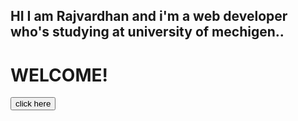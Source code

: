 ## HI I am Rajvardhan and i'm a web developer who's studying at university of mechigen.. 
 <h1> WELCOME! </h1>

<!doctype html>
<html>
<head> 
  <link rel="mimo.16.css"> <href="stylesheet">
  </head>
  <body>
  <button> click here </button> 
    
  
